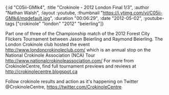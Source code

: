 {:id "C05ii-GMIk4",
 :title "Crokinole - 2012 London Final 1/3",
 :author "Nathan Walsh",
 :layout :youtube,
 :thumbnail "https://i.ytimg.com/vi/C05ii-GMIk4/mqdefault.jpg",
 :duration "00:06:29",
 :date "2012-05-02",
 :youtube-tags ["crokinole" "london" "2012" "beierling"]}


Part one of three of the Championship match of the 2012 Forest City Flickers Tournament between Jason Beierling and Raymond Beierling. The London Crokinole club hosted the event http://www.londoncrokinoleclub.com/ which is an annual stop on the National Crokinole Association (NCA) Tour http://www.nationalcrokinoleassociation.com/ For more from CrokinoleCentre, find full tournament previews and reviews at http://crokinolecentre.blogspot.ca

Follow crokinole results and action as it's happening on Twitter @CrokinoleCentre, https://twitter.com/CrokinoleCentre
